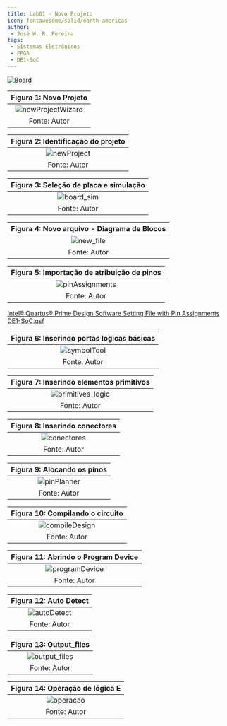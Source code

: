```yaml
---
title: Lab01 - Novo Projeto
icon: fontawesome/solid/earth-americas
author:
 - José W. R. Pereira
tags:
 - Sistemas Eletrônicos
 - FPGA
 - DE1-SoC
---
```


![Board](img/lab00-board.png)



| Figura 1: Novo Projeto                             |
|:--------------------------------------------------:|
| ![newProjectWizard](img/lab01-newProjectWizard.png)|
| Fonte: Autor                                       |


| Figura 2: Identificação do projeto        |
|:-----------------------------------------:|
| ![newProject](img/lab01-nome_projeto.png) |
| Fonte: Autor                              |

| Figura 3: Seleção de placa e simulação    |
|:-----------------------------------------:|
| ![board_sim](img/lab01-board_sim.png)     |
| Fonte: Autor                              |




| Figura 4: Novo arquivo - Diagrama de Blocos             |
|:-------------------------------------------------------:|
| ![new_file](img/lab01-novo_arquivo_diagramaBlocos.png)  |
| Fonte: Autor                                            |

| Figura 5: Importação de atribuição de pinos             |
|:-------------------------------------------------------:|
| ![pinAssignments](img/lab01-importAssignments.png)      |
| Fonte: Autor                                            |


[Intel® Quartus® Prime Design Software Setting File with Pin Assignments](https://www.intel.com/content/www/us/en/developer/articles/technical/fpga-academic-boards.html)
[DE1-SoC.qsf](qsf/DE1_SoC.qsf)


| Figura 6: Inserindo portas lógicas básicas              |
|:-------------------------------------------------------:|
| ![symbolTool](img/lab01-symbolTool.png)                 |
| Fonte: Autor                                            |

| Figura 7: Inserindo elementos primitivos                |
|:-------------------------------------------------------:|
| ![primitives_logic](img/lab01-primitives_logic.png)     |
| Fonte: Autor                                            |

| Figura 8: Inserindo conectores                          |
|:-------------------------------------------------------:|
| ![conectores](img/lab01-in_out_inout.png)               |
| Fonte: Autor                                            |


| Figura 9: Alocando os pinos                             |
|:-------------------------------------------------------:|
| ![pinPlanner](img/lab01-pinPlanner.png)                 |
| Fonte: Autor                                            |


| Figura 10: Compilando o circuito                        |
|:-------------------------------------------------------:|
| ![compileDesign](img/lab01-compileDesign.png)           |
| Fonte: Autor                                            |

| Figura 11: Abrindo o Program Device                     |
|:-------------------------------------------------------:|
| ![programDevice](img/lab01-hardware_setup.png)          |
| Fonte: Autor                                            |

| Figura 12: Auto Detect                                  |
|:-------------------------------------------------------:|
| ![autoDetect](img/lab01-autoDetect.png)                 |
| Fonte: Autor                                            |


| Figura 13: Output_files                                 |
|:-------------------------------------------------------:|
| ![output_files](img/lab01-output_files.png)             |
| Fonte: Autor                                            |


| Figura 14: Operação de lógica E                         |
|:-------------------------------------------------------:|
| ![operacao](img/lab01-operacao.png)                     |
| Fonte: Autor                                            |

